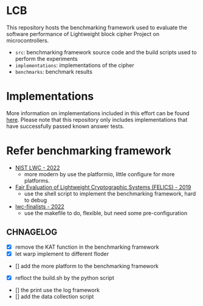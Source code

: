 # LCB

This repository hosts the benchmarking framework used to evaluate the software performance of Lightweight block cipher Project on microcontrollers.

 - `src`: benchmarking framework source code and the build scripts used to perform the experiments
 - `implementations`: implementations of the cipher
 - `benchmarks`: benchmark results


# Implementations

More information on implementations included in this effort can be found [here](implementations/). Please note that this repository only includes implementations that have successfully passed known answer tests. 

# Refer benchmarking framework

- [NIST LWC - 2022](https://github.com/usnistgov/Lightweight-Cryptography-Benchmarking)
  - more modern by use the platformio, little configure for more platforms.
- [Fair Evaluation of Lightweight Cryptographic Systems (FELICS) - 2019](https://github.com/cryptolu/FELICS)
  - use the shell script to implement the benchmarking framework, hard to debug
- [lwc-finalists - 2022](https://github.com/rweather/lwc-finalists)
  - use the makefile to do, flexible, but need some pre-configuration

## CHNAGELOG

- [x] remove the KAT function in the benchmarking framework
- [x] let warp implement to different floder
- [] add the more platform to the benchmarking framework
- [x] refloct the build.sh by the python script
- [] the print use the log framework
- [] add the data collection script